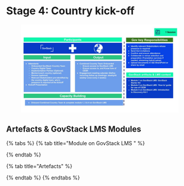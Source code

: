 # Stage 4: Country kick-off

<figure><img src="../../.gitbook/assets/Copy of version0.5Country Engagement Journey.pptx (2).jpg" alt=""><figcaption></figcaption></figure>

## Artefacts & GovStack LMS Modules

{% tabs %}
{% tab title="Module on GovStack LMS " %}

{% endtab %}

{% tab title="Artefacts" %}

{% endtab %}
{% endtabs %}
